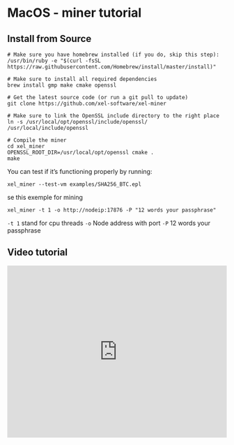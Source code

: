 <!-- TITLE: Mac Os Miner Tutorial -->
<!-- SUBTITLE: A quick summary of Mac Os Miner Tutorial -->

# MacOS - miner tutorial
Install from Source
-----


```text
# Make sure you have homebrew installed (if you do, skip this step):
/usr/bin/ruby -e "$(curl -fsSL https://raw.githubusercontent.com/Homebrew/install/master/install)"
​
# Make sure to install all required dependencies
brew install gmp make cmake openssl
​
# Get the latest source code (or run a git pull to update)
git clone https://github.com/xel-software/xel-miner
​
# Make sure to link the OpenSSL include directory to the right place
ln -s /usr/local/opt/openssl/include/openssl/ /usr/local/include/openssl
​
# Compile the miner
cd xel_miner
OPENSSL_ROOT_DIR=/usr/local/opt/openssl cmake .
make
```

You can test if it’s functioning properly by running:


```text
xel_miner --test-vm examples/SHA256_BTC.epl
```

se this exemple for mining 


```text
xel_miner -t 1 -o http://nodeip:17876 -P "12 words your passphrase"
```


`-t 1` stand for cpu threads `-o` Node address with port `-P` 12 words your passphrase

Video tutorial
-----
<div style="width:100%;height:0px;position:relative;padding-bottom:78.148%;"><iframe src="https://streamable.com/s/0lsd6/tacmfb" frameborder="0" width="100%" height="100%" allowfullscreen style="width:100%;height:100%;position:absolute;left:0px;top:0px;overflow:hidden;"></iframe></div>



 